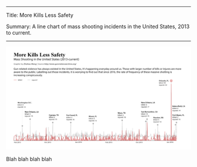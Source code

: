 
-----

Title: More Kills Less Safety

Summary: A line chart of mass shooting incidents in the United States, 2013 to current.

-----

![Data visualization](line.png)

Blah blah blah blah